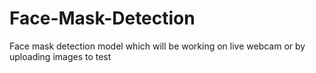 # Face-Mask-Detection
Face mask detection model which will be working on live webcam or by uploading images to test 
